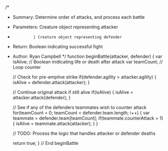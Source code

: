 /*
 * Summary:     Determine order of attacks, and process each battle
 * Parameters:  Creature object representing attacker
 *              | Creature object representing defender
 * Return:      Boolean indicating successful fight
 * Author:      Ryan Campbell
 */
function beginBattle(attacker, defender) {
    var isAlive;    // Boolean inidicating life or death after attack
    var teamCount;  // Loop counter

    // Check for pre-emptive strike
    if(defender.agility > attacker.agility) {
        isAlive = defender.attack(attacker);
    }

    // Continue original attack if still alive
    if(isAlive) {
        isAlive = attacker.attack(defender);
    }

    // See if any of the defenders teammates wish to counter attack
    for(teamCount = 0; teamCount < defender.team.length; i++) {
        var teammate = defender.team[teamCount];
        if(teammate.counterAttack = 1) {
            isAlive = teammate.attack(attacker);
        }
    }

    // TODO: Process the logic that handles attacker or defender deaths

    return true;
} // End beginBattle
